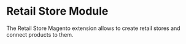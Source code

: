 # Retail Store Module
The Retail Store Magento extension allows to create retail stores and connect products to them.  

